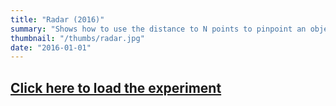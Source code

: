 ```yaml
---
title: "Radar (2016)"
summary: "Shows how to use the distance to N points to pinpoint an object (similar to how a radar works)."
thumbnail: "/thumbs/radar.jpg"
date: "2016-01-01"
---
```


## [Click here to load the experiment](/inc/radar)